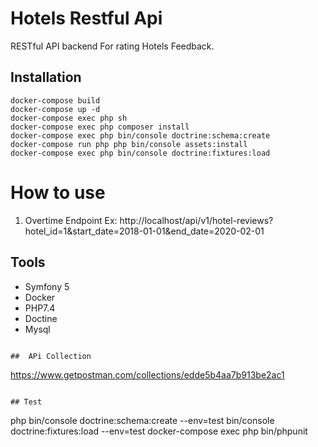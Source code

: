 # Hotels  Restful Api
RESTful API backend For rating Hotels Feedback.

## Installation

```
docker-compose build 
docker-compose up -d
docker-compose exec php sh
docker-compose exec php composer install
docker-compose exec php bin/console doctrine:schema:create
docker-compose run php php bin/console assets:install
docker-compose exec php bin/console doctrine:fixtures:load

```

# How to use
1. Overtime Endpoint Ex:
http://localhost/api/v1/hotel-reviews?hotel_id=1&start_date=2018-01-01&end_date=2020-02-01
 

## Tools
* Symfony 5
* Docker
* PHP7.4
* Doctine
* Mysql



```

##  APi Collection
```
https://www.getpostman.com/collections/edde5b4aa7b913be2ac1
```

## Test
```
php bin/console doctrine:schema:create --env=test
bin/console doctrine:fixtures:load --env=test
docker-compose exec php  bin/phpunit

```

